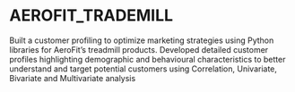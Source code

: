 # AEROFIT_TRADEMILL
Built a customer profiling to optimize marketing strategies using Python libraries for AeroFit’s treadmill products. Developed detailed customer profiles highlighting demographic and behavioural characteristics to better understand and target potential customers using Correlation, Univariate, Bivariate and Multivariate analysis
